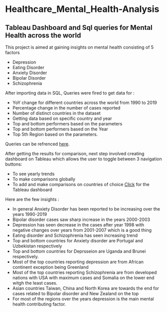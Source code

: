 # Healthcare_Mental_Health-Analysis
## Tableau Dashboard and Sql queries for Mental Health across the world

This project is aimed at gaining insights on mental health consisting of 5 factors
- Depression
- Eating Disorder
- Anxiety Disorder
- Bipolar Disorder
- Schizophrenia

After importing data in SQL, Queries were fired to get data for :
- YoY change for different countries across the world from 1990 to 2019
- Percentage change in the number of cases reported
-  Number of distinct countries in the dataset
- Getting data based on specific country and year
- Top and bottom performers based on the parameters 
- Top and bottom performers based on the Year
- Top 5th Region based on the parameters.

 Queries can be refrenced [here](https://github.com/RimpleDabas/Healthcare_Mental_Health-Analysis/blob/main/SQLQueries.sql).

 After getting the results for comparison, next step involved creating dashboard on Tableau which allows the user to toggle between 3 navigation buttons:
 - To see yearly trends 
 - To make comparisons globally
 - To add and make comparisons on countries of choice
 [Click](https://public.tableau.com/app/profile/rimple.dabas/viz/MentalHealth_17138208713570/Metricsheet) for the Tableau dashboard 

 Here are the few insights : 
 - In general Anxiety Disorder has been reported to be increasing over the years 1990-2019
 - Bipolar disorder cases saw sharp increase in the years 2000-2003 
 - Depression has seen decrease in the cases after year 1998 with negative changes over years from 2001-2007 which is a good thing
 - Eating disorder and Schizophrenia has seen increasing trend
 - Top and bottom countries for Anxiety disorder are Portugal and Uzbekistan respectively
 - Top and bottom countries for Deprsseion are Uganda and Brunei respectively.
 - Most of the top countries reporting depression are from African continent exception being Greenland
 - Most of the top countries reporting Schizophrenia are from developed nations with USA with maximum cases and Somalia on the lower end witgh the least cases.
 - Asian countries Taiwan, China and North Korea are towards the end for cases related to Bipolar disorder and New Zealand on the top  
 - For most of the regions over the years depression is the main mental health contributing factor.


